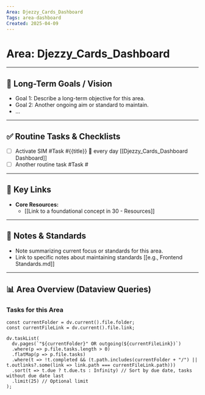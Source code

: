 ```yaml
---
Area: Djezzy_Cards_Dashboard
Tags: area-dashboard
Created: 2025-04-09
---
```


# Area: Djezzy_Cards_Dashboard

---

## 🎯 Long-Term Goals / Vision

*   Goal 1: Describe a long-term objective for this area.
*   Goal 2: Another ongoing aim or standard to maintain.
*   ...

---

## ✅ Routine Tasks & Checklists

*   [ ] Activate SIM #Task #{{title}} 🔁 every day [[Djezzy_Cards_Dashboard Dashboard]]
*   [ ] Another routine task #Task #

---

## 🔗 Key Links

*   **Core Resources:**
    *   [[Link to a foundational concept in 30 - Resources]]

---

## 📝 Notes & Standards

*   Note summarizing current focus or standards for this area.
*   Link to specific notes about maintaining standards [[e.g., Frontend Standards.md]]

---

## 📊 Area Overview (Dataview Queries)

### Tasks for this Area

```dataviewjs
const currentFolder = dv.current().file.folder;
const currentFileLink = dv.current().file.link;

dv.taskList(
  dv.pages(`"${currentFolder}" OR outgoing(${currentFileLink})`)
  .where(p => p.file.tasks.length > 0)
  .flatMap(p => p.file.tasks)
  .where(t => !t.completed && (t.path.includes(currentFolder + "/") || t.outlinks?.some(link => link.path === currentFileLink.path)))
  .sort(t => t.due ? t.due.ts : Infinity) // Sort by due date, tasks without due date last
  .limit(25) // Optional limit
);